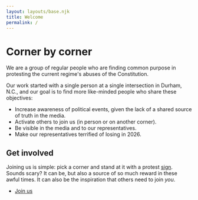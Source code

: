```yaml
---
layout: layouts/base.njk
title: Welcome
permalink: /
---
```


# Corner by corner

We are a group of regular people who are finding common purpose in protesting the current regime's abuses of the Constitution. 

Our work started with a single person at a single intersection in Durham, N.C., and our goal is to find more like-minded people who share these objectives:

- Increase awareness of political events, given the lack of a shared source of truth in the media.
- Activate others to join us (in person or on another corner).
- Be visible in the media and to our representatives. 
- Make our representatives terrified of losing in 2026.

## Get involved

Joining us is simple: pick a corner and stand at it with a protest [sign](/pages/signs). Sounds scary? It can be, but also a source of so much reward in these awful times. It can also be the inspiration that others need to join *you*. 

- [Join us](/pages/join-us)